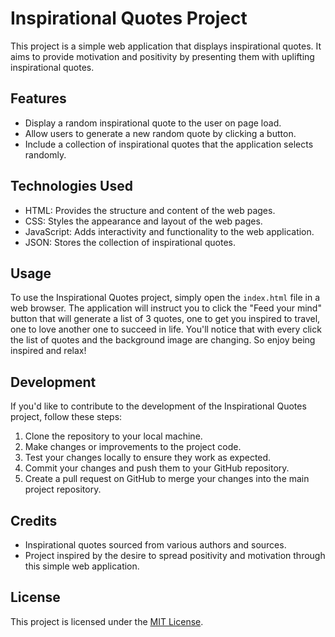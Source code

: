 # Inspirational Quotes Project

This project is a simple web application that displays inspirational quotes. It aims to provide motivation and positivity by presenting them with uplifting inspirational quotes.

## Features

- Display a random inspirational quote to the user on page load.
- Allow users to generate a new random quote by clicking a button.
- Include a collection of inspirational quotes that the application selects randomly.

## Technologies Used

- HTML: Provides the structure and content of the web pages.
- CSS: Styles the appearance and layout of the web pages.
- JavaScript: Adds interactivity and functionality to the web application.
- JSON: Stores the collection of inspirational quotes.

## Usage

To use the Inspirational Quotes project, simply open the `index.html` file in a web browser. The application will instruct you to click the "Feed your mind" button that will generate a list of 3 quotes, one to get you inspired to travel, one to love another one to succeed in life. You'll notice that with every click the list of quotes and the background image are changing. 
So enjoy being inspired and relax!

## Development

If you'd like to contribute to the development of the Inspirational Quotes project, follow these steps:

1. Clone the repository to your local machine.
2. Make changes or improvements to the project code.
3. Test your changes locally to ensure they work as expected.
4. Commit your changes and push them to your GitHub repository.
5. Create a pull request on GitHub to merge your changes into the main project repository.

## Credits

- Inspirational quotes sourced from various authors and sources.
- Project inspired by the desire to spread positivity and motivation through this simple web application.

## License

This project is licensed under the [MIT License](LICENSE).
